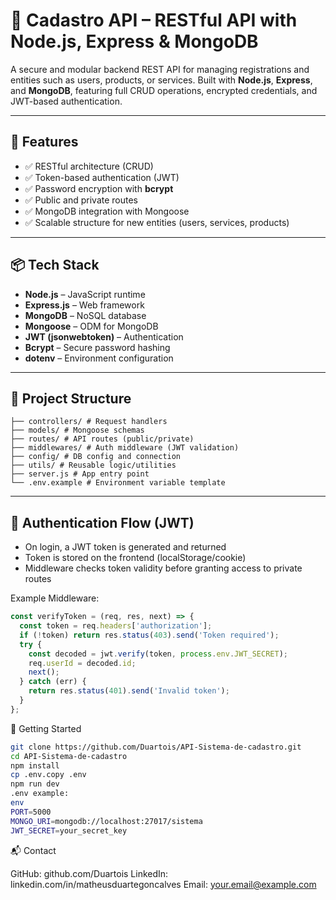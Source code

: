 # 🔐 Cadastro API – RESTful API with Node.js, Express & MongoDB

A secure and modular backend REST API for managing registrations and entities such as users, products, or services. Built with **Node.js**, **Express**, and **MongoDB**, featuring full CRUD operations, encrypted credentials, and JWT-based authentication.

---

## 🧠 Features

- ✅ RESTful architecture (CRUD)
- ✅ Token-based authentication (JWT)
- ✅ Password encryption with **bcrypt**
- ✅ Public and private routes
- ✅ MongoDB integration with Mongoose
- ✅ Scalable structure for new entities (users, services, products)

---

## 📦 Tech Stack

- **Node.js** – JavaScript runtime
- **Express.js** – Web framework
- **MongoDB** – NoSQL database
- **Mongoose** – ODM for MongoDB
- **JWT (jsonwebtoken)** – Authentication
- **Bcrypt** – Secure password hashing
- **dotenv** – Environment configuration

---

## 📁 Project Structure

```/src
├── controllers/ # Request handlers
├── models/ # Mongoose schemas
├── routes/ # API routes (public/private)
├── middlewares/ # Auth middleware (JWT validation)
├── config/ # DB config and connection
├── utils/ # Reusable logic/utilities
├── server.js # App entry point
└── .env.example # Environment variable template
```

---

## 🔐 Authentication Flow (JWT)

- On login, a JWT token is generated and returned
- Token is stored on the frontend (localStorage/cookie)
- Middleware checks token validity before granting access to private routes

Example Middleware:
```js
const verifyToken = (req, res, next) => {
  const token = req.headers['authorization'];
  if (!token) return res.status(403).send('Token required');
  try {
    const decoded = jwt.verify(token, process.env.JWT_SECRET);
    req.userId = decoded.id;
    next();
  } catch (err) {
    return res.status(401).send('Invalid token');
  }
};
```

🚀 Getting Started
```bash
git clone https://github.com/Duartois/API-Sistema-de-cadastro.git
cd API-Sistema-de-cadastro
npm install
cp .env.copy .env
npm run dev
.env example:
env
PORT=5000
MONGO_URI=mongodb://localhost:27017/sistema
JWT_SECRET=your_secret_key
```

📬 Contact

GitHub: github.com/Duartois
LinkedIn: linkedin.com/in/matheusduartegoncalves
Email: your.email@example.com

